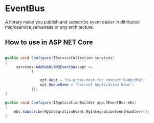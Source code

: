 # EventBus

A library make you publish and subscribe event easier in ditributed microservice,serverless or any architecture.

## How to use in ASP NET Core

``` csharp

public void Configure(IServiceCollection services)
{
     services.AddRabbitMQEventBus(opt =>
            {

                opt.Host = "ha-proxy-host-for connect RabbitMQ";
                opt.QueueName = "Current Application Name";
            });
}

public void Configure(IApplicationBuilder app,IEventBus ebs)
{
    ebs.Subscribe<MyIntegrationEvent,MyIntegrationEventHandler>();
}

```